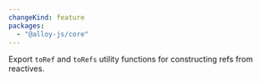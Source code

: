 ```yaml
---
changeKind: feature
packages:
  - "@alloy-js/core"
---
```


Export `toRef` and `toRefs` utility functions for constructing refs from reactives.